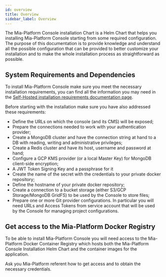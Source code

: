 ```yaml
---
id: overview
title: Overview
sidebar_label: Overview
---
```


<!--
WARNING: this file was automatically generated by Mia-Platform Doc Aggregator.
DO NOT MODIFY IT BY HAND.
Instead, modify the source file and run the aggregator to regenerate this file.
-->

The Mia-Platform Console installation Chart is a Helm Chart that helps you installing Mia-Platform Console starting from some required configuration. The purpose of this documentation is to provide knowledge and understand all the possible configuration that can be provided to better customize your installation and to make the whole installation process as straightforward as possible.

## System Requirements and Dependencies

To install Mia-Platform Console make sure you meet the necessary installation requirements, you can find all the information you may need in the [Self-Hosted installation requirements documentation page](../../self_hosted/self_hosted_requirements).

Before starting with the installation make sure you have also addressed these requirements:

* Define the URLs on which the console (and its CMS) will be exposed;
* Prepare the connections needed to work with your authentication provider;
* Create a MongoDB cluster and have the connection string at hand to a DB with reading, writing and administrative privileges;
* Create a Redis cluster and have its host, username and password at hand;
* Configure a GCP KMS provider (or a local Master Key) for MongoDB client-side encryption;
* A JWT Token Signing Key and a passphrase for it
* Create the name of the secret with the credentials to your private docker repository;
* Define the hostname of your private docker repository;
* Create a connection to a bucket storage (either S3/GCP Storage/MongoDB GridFS) to be used by the Console to store files;
* Prepare one or more Git provider configurations. In particular you will need URLs and Access Tokens from service account that will be used by the Console for managing project configurations.

## Get access to the Mia-Platform Docker Registry

To be able to install Mia-Platform Console you will need access to the Mia-Platform Docker Container Registry which hosts both the Mia-Platform Console Installation Helm Chart and the container images for the application.

Ask you Mia-Platform referent how to get access and to obtain the necessary credentials.

